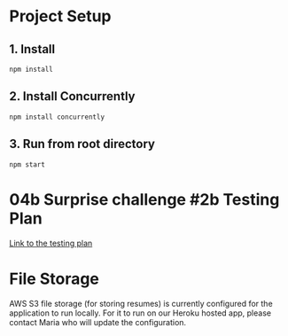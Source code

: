 # Project Setup

## 1. Install
```
npm install
```
## 2. Install Concurrently
```
npm install concurrently
```
## 3. Run from root directory
```
npm start
```

# 04b Surprise challenge #2b Testing Plan

[Link to the testing plan](https://docs.google.com/spreadsheets/d/1M6QGM35rqFWA5EYkhBUhzGfef7Kzvke_xhCiwcTMaLg/edit#gid=394496370)


# File Storage

AWS S3 file storage (for storing resumes) is currently configured for the application to run locally. For it to run on our Heroku hosted app, please contact Maria who will update the configuration.
